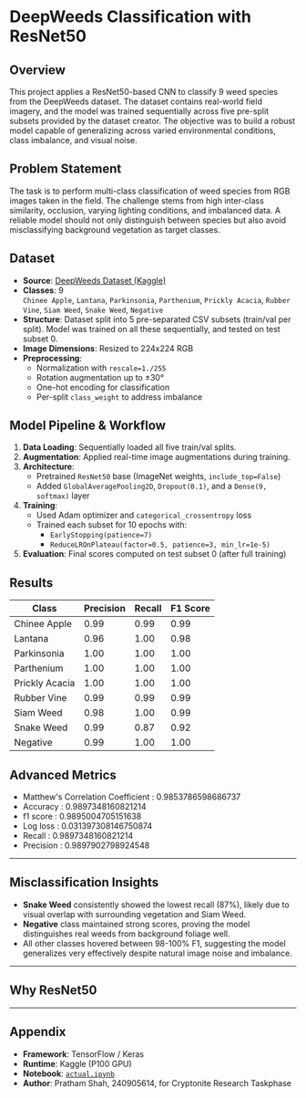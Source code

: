 # DeepWeeds Classification with ResNet50

## Overview  
This project applies a ResNet50-based CNN to classify 9 weed species from the DeepWeeds dataset. The dataset contains real-world field imagery, and the model was trained sequentially across five pre-split subsets provided by the dataset creator. The objective was to build a robust model capable of generalizing across varied environmental conditions, class imbalance, and visual noise.

## Problem Statement  
The task is to perform multi-class classification of weed species from RGB images taken in the field. The challenge stems from high inter-class similarity, occlusion, varying lighting conditions, and imbalanced data. A reliable model should not only distinguish between species but also avoid misclassifying background vegetation as target classes.

## Dataset  
- **Source**: [DeepWeeds Dataset (Kaggle)](https://www.kaggle.com/datasets/imsparsh/deepweeds)
- **Classes**: 9  
  `Chinee Apple`, `Lantana`, `Parkinsonia`, `Parthenium`, `Prickly Acacia`, `Rubber Vine`, `Siam Weed`, `Snake Weed`, `Negative`
- **Structure**: Dataset split into 5 pre-separated CSV subsets (train/val per split). Model was trained on all these sequentially, and tested on test subset 0.
- **Image Dimensions**: Resized to 224x224 RGB
- **Preprocessing**:
  - Normalization with `rescale=1./255`
  - Rotation augmentation up to ±30°
  - One-hot encoding for classification
  - Per-split `class_weight` to address imbalance

## Model Pipeline & Workflow

1. **Data Loading**: Sequentially loaded all five train/val splits.
2. **Augmentation**: Applied real-time image augmentations during training.
3. **Architecture**: 
   - Pretrained `ResNet50` base (ImageNet weights, `include_top=False`)
   - Added `GlobalAveragePooling2D`, `Dropout(0.1)`, and a `Dense(9, softmax)` layer
4. **Training**: 
   - Used Adam optimizer and `categorical_crossentropy` loss
   - Trained each subset for 10 epochs with:
     - `EarlyStopping(patience=7)`
     - `ReduceLROnPlateau(factor=0.5, patience=3, min_lr=1e-5)`
5. **Evaluation**: Final scores computed on test subset 0 (after full training)

## Results

| Class           | Precision | Recall | F1 Score |
|----------------|-----------|--------|----------|
| Chinee Apple   | 0.99      | 0.99   | 0.99     |
| Lantana        | 0.96      | 1.00   | 0.98     |
| Parkinsonia    | 1.00      | 1.00   | 1.00     |
| Parthenium     | 1.00      | 1.00   | 1.00     |
| Prickly Acacia | 1.00      | 1.00   | 1.00     |
| Rubber Vine    | 0.99      | 0.99   | 0.99     |
| Siam Weed      | 0.98      | 1.00   | 0.99     |
| Snake Weed     | 0.99      | 0.87   | 0.92     |
| Negative       | 0.99      | 1.00   | 1.00     |\

## Advanced Metrics

- Matthew's Correlation Coefficient : 0.9853786598686737
- Accuracy : 0.9897348160821214
- f1 score : 0.9895004705151638
- Log loss : 0.031397308146750874
- Recall : 0.9897348160821214
- Precision : 0.9897902798924548

---

## Misclassification Insights

- **Snake Weed** consistently showed the lowest recall (87%), likely due to visual overlap with surrounding vegetation and Siam Weed.
- **Negative** class maintained strong scores, proving the model distinguishes real weeds from background foliage well.
- All other classes hovered between 98-100% F1, suggesting the model generalizes very effectively despite natural image noise and imbalance.

---

## Why ResNet50

---

## Appendix  
- **Framework**: TensorFlow / Keras  
- **Runtime**: Kaggle (P100 GPU)  
- **Notebook**: [`actual.ipynb`](./actual.ipynb)  
- **Author**: Pratham Shah, 240905614, for Cryptonite Research Taskphase
